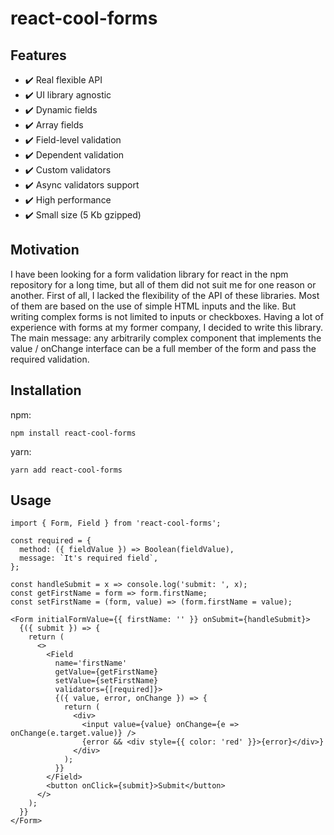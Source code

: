 # react-cool-forms

## Features
- ✔️ Real flexible API
- ✔️ UI library agnostic
- ✔️ Dynamic fields
- ✔️ Array fields
- ✔️ Field-level validation
- ✔️ Dependent validation
- ✔️ Custom validators
- ✔️ Async validators support
- ✔️ High performance
- ✔️ Small size (5 Kb gzipped)

## Motivation
I have been looking for a form validation library for react in the npm repository for a long time, but all of them did not suit me for one reason or another. First of all, I lacked the flexibility of the API of these libraries. Most of them are based on the use of simple HTML inputs and the like. But writing complex forms is not limited to inputs or checkboxes. Having a lot of experience with forms at my former company, I decided to write this library. The main message: any arbitrarily complex component that implements the value / onChange interface can be a full member of the form and pass the required validation.

## Installation
npm:
```
npm install react-cool-forms
```
yarn:
```
yarn add react-cool-forms
```

## Usage

```tsx
import { Form, Field } from 'react-cool-forms';

const required = {
  method: ({ fieldValue }) => Boolean(fieldValue),
  message: `It's required field`,
};

const handleSubmit = x => console.log('submit: ', x);
const getFirstName = form => form.firstName;
const setFirstName = (form, value) => (form.firstName = value);

<Form initialFormValue={{ firstName: '' }} onSubmit={handleSubmit}>
  {({ submit }) => {
    return (
      <>
        <Field
          name='firstName'
          getValue={getFirstName}
          setValue={setFirstName}
          validators={[required]}>
          {({ value, error, onChange }) => {
            return (
              <div>
                <input value={value} onChange={e => onChange(e.target.value)} />
                {error && <div style={{ color: 'red' }}>{error}</div>}
              </div>
            );
          }}
        </Field>
        <button onClick={submit}>Submit</button>
      </>
    );
  }}
</Form>
```
